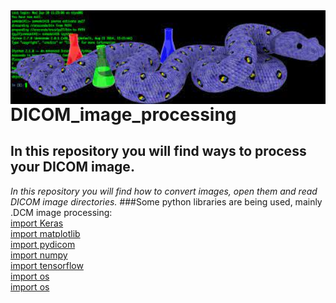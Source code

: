  <img align="right" height="150" src="https://github.com/MariaIsabelli/DICOM_image_processing/blob/main/pythonimg.jpeg"/>      



# DICOM_image_processing
## In this repository you will find ways to process your DICOM image.
*In this repository you will find how to convert images, open them and read DICOM image directories.*
###Some python libraries are being used, mainly .DCM image processing:
<br/>
[import Keras](https://keras.io/)
<br/>
[import matplotlib](https://matplotlib.org/)
<br/>
[import pydicom](https://pydicom.github.io/)
<br/>
[import numpy](https://numpy.org/)
<br/>
[import tensorflow ](https://www.tensorflow.org/resources/learn-ml?gclid=CjwKCAjwoMSWBhAdEiwAVJ2ndq9a9VeS__vaoF9qM0xkB73yMuPtBz7bfA07LHD72GL-h2wbDbGpORoCwVAQAvD_BwE)
<br/>
[import os](https://docs.python.org/3/library/os.html)
<br/>
[import os](https://docs.python.org/3/library/os.html)
<br/>
